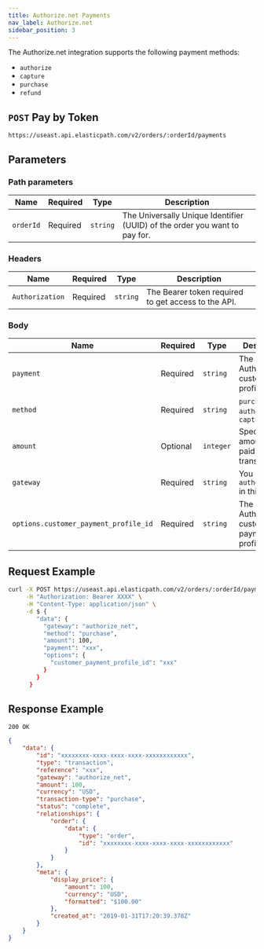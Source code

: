 ```yaml
---
title: Authorize.net Payments
nav_label: Authorize.net
sidebar_position: 3
---
```


The Authorize.net integration supports the following payment methods:

- `authorize`
- `capture`
- `purchase`
- `refund`

## `POST` Pay by Token

```http
https://useast.api.elasticpath.com/v2/orders/:orderId/payments
```

## Parameters

### Path parameters

| Name | Required | Type | Description |
| --- | --- | --- | --- |
| `orderId` | Required | `string` | The Universally Unique Identifier (UUID) of the order you want to pay for. |

### Headers

| Name | Required | Type | Description |
| --- | --- | --- | --- |
| `Authorization` | Required | `string` | The Bearer token required to get access to the API. |

### Body

| Name | Required | Type | Description |
| --- | --- | --- | --- |
| `payment` | Required | `string` | The Authorize.net customer profile ID. |
| `method` | Required | `string` | `purchase`, `authorize`, `capture` |
| `amount` | Optional | `integer` | Specifies the amount to be paid for the transaction. |
| `gateway` | Required | `string` | You use `authorize_net` in this case. |
| `options.customer_payment_profile_id` | Required | `string` | The Authorize.net customer payment profile ID. |

## Request Example

```bash
curl -X POST https://useast.api.elasticpath.com/v2/orders/:orderId/payments \
     -H "Authorization: Bearer XXXX" \
     -H "Content-Type: application/json" \
     -d $ {
        "data": {
          "gateway": "authorize_net",
          "method": "purchase",
          "amount": 100,
          "payment": "xxx",
          "options": {
            "customer_payment_profile_id": "xxx"
          }
        }
      }
```

## Response Example

`200 OK`


```json
{
    "data": {
        "id": "xxxxxxxx-xxxx-xxxx-xxxx-xxxxxxxxxxxx",
        "type": "transaction",
        "reference": "xxx",
        "gateway": "authorize_net",
        "amount": 100,
        "currency": "USD",
        "transaction-type": "purchase",
        "status": "complete",
        "relationships": {
            "order": {
                "data": {
                    "type": "order",
                    "id": "xxxxxxxx-xxxx-xxxx-xxxx-xxxxxxxxxxxx"
                }
            }
        },
        "meta": {
            "display_price": {
                "amount": 100,
                "currency": "USD",
                "formatted": "$100.00"
            },
            "created_at": "2019-01-31T17:20:39.378Z"
        }
    }
}
```
